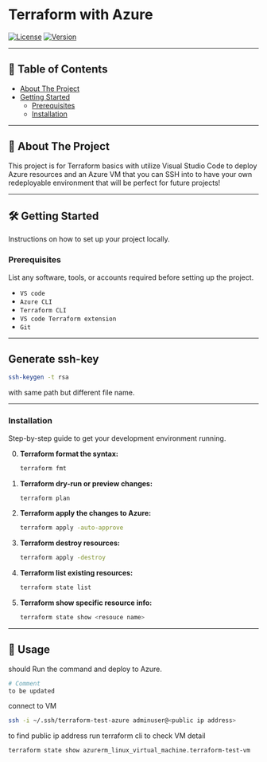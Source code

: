 # Terraform with Azure

[![License](https://img.shields.io/badge/License-MIT-blue.svg)](https://opensource.org/licenses/MIT)
[![Version](https://img.shields.io/badge/version-1.0.0-lightgrey)](https://github.com/your-username/your-repo-name/releases/tag/v0.0.1)

---

## 📝 Table of Contents

* [About The Project](#about-the-project)
* [Getting Started](#getting-started)
  * [Prerequisites](#prerequisites)
  * [Installation](#installation)


---

## 🚀 About The Project

This project is for Terraform basics with utilize Visual Studio Code to deploy Azure resources and an Azure VM that you can SSH into to have your own redeployable environment that will be perfect for future projects!

---


## 🛠️ Getting Started

Instructions on how to set up your project locally.

### Prerequisites

List any software, tools, or accounts required before setting up the project.

* `VS code`
* `Azure CLI`
* `Terraform CLI`
* `VS code Terraform extension`
* `Git`
---
## Generate ssh-key
```bash
ssh-keygen -t rsa
```

with same path but different file name.

---

### Installation

Step-by-step guide to get your development environment running.

0.  **Terraform format the syntax:**
    ```bash
    terraform fmt
    ```
1.  **Terraform dry-run or preview changes:**
    ```bash
    terraform plan
    ```
2.  **Terraform apply the changes to Azure:**
    ```bash
    terraform apply -auto-approve
    ```
3.  **Terraform destroy resources:**
    ```bash
    terraform apply -destroy
    ```
4.  **Terraform list existing resources:**
    ```bash
    terraform state list
    ```
5.  **Terraform show specific resource info:**
    ```bash
    terraform state show <resouce name> 
    ```    
---

## 🚀 Usage

should Run the command and deploy to Azure.

```bash
# Comment
to be updated
```

connect to VM
```bash
ssh -i ~/.ssh/terraform-test-azure adminuser@<public ip address>
```
to find public ip address run terraform cli to check VM detail
```bash
terraform state show azurerm_linux_virtual_machine.terraform-test-vm
```